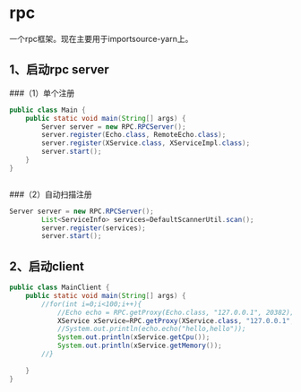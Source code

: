 # rpc

一个rpc框架。现在主要用于importsource-yarn上。

## 1、启动rpc server
###（1）单个注册
```java
public class Main {
	public static void main(String[] args) {
		Server server = new RPC.RPCServer();
		server.register(Echo.class, RemoteEcho.class);
		server.register(XService.class, XServiceImpl.class);
		server.start();
	}
}



```

###（2）自动扫描注册
```java
Server server = new RPC.RPCServer();
		List<ServiceInfo> services=DefaultScannerUtil.scan();
		server.register(services);
		server.start();
```

## 2、启动client
```java
public class MainClient {
	public static void main(String[] args) {
		//for(int i=0;i<100;i++){
			//Echo echo = RPC.getProxy(Echo.class, "127.0.0.1", 20382);
			XService xService=RPC.getProxy(XService.class, "127.0.0.1", 20382);
			//System.out.println(echo.echo("hello,hello"));
			System.out.println(xService.getCpu());
			System.out.println(xService.getMemory());
		//}
		
	}
}

```
